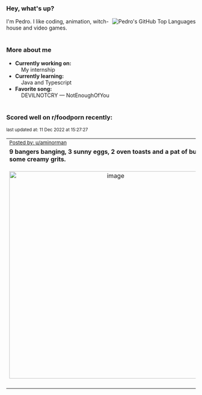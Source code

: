 ### Hey, what's up?
<img align="right" alt="Pedro's GitHub Top Languages" src="https://github-readme-stats.vercel.app/api/top-langs/?username=PedrosUsername&exclude_repo=HW2&layout=compact" />

I'm Pedro. I like coding, animation, witch-house and video games.<br><br>

### More about me
- **Currently working on:**  
&nbsp;&nbsp;&nbsp;&nbsp;My internship
- **Currently learning:**  
&nbsp;&nbsp;&nbsp;&nbsp;Java and Typescript
- **Favorite song:**  
&nbsp;&nbsp;&nbsp;&nbsp;DEVILNOTCRY — NotEnoughOfYou<br><br>

### Scored well on r/foodporn recently:

<p align="left"><sub>last updated at: 11 Dec 2022 at 15:27:27</sub></p>

|   |
| --- |
| <sub>[Posted by: u/aminorman][source]</sub> |
| **9 bangers banging, 3 sunny eggs, 2 oven toasts and a pat of butter on some creamy grits.** | 
|<p align="center"> <img alt="image" src="https://i.redd.it/j5k9tqr1c25a1.jpg" width="550" /> </p>|
|   |

  



  
  
  
[linkedin]: https://linkedin.com/in/pedro-h-r-gomes-8a487b14a/
[gmail]: mailto:pilique11@gmail.com
[source]: https://reddit.com/r/FoodPorn/comments/zhsayb/9_bangers_banging_3_sunny_eggs_2_oven_toasts_and/
[redditAPI]: https://www.reddit.com/dev/api/